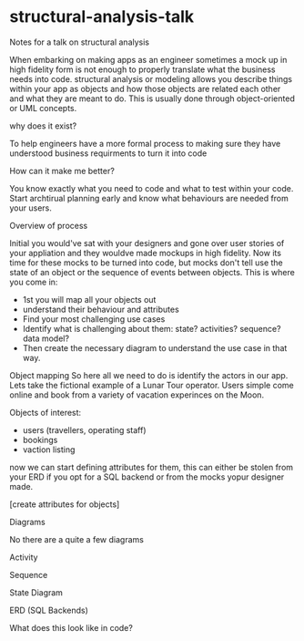 # structural-analysis-talk
Notes for a talk on structural analysis

When embarking on making apps as an engineer sometimes a mock up in high fidelity form is not enough to properly translate what the business needs into code. structural analysis or modeling allows you describe things within your app as objects and how those objects are related each other and what they are meant to do. This is usually done through object-oriented or UML concepts. 

why does it exist?

To help engineers have a more formal process to making sure they have understood business requirments to turn it into code

How can it make me better? 

You know exactly what you need to code and what to test within your code. Start archtirual planning early and know what behaviours are needed from your users. 

Overview of process

Initial you would've sat with your designers and gone over user stories of your appliation and they wouldve made mockups in high fidelity. Now its time for these mocks to be turned into code, but mocks don't tell use the state of an object or the sequence of events between objects. This is where you come in:

* 1st you will map all your objects out
* understand their behaviour and attributes
* Find your most challenging use cases
* Identify what is challenging about them: state? activities? sequence? data model?
* Then create the necessary diagram to understand the use case in that way. 


Object mapping
So here all we need to do is identify the actors in our app. Lets take the fictional example of a Lunar Tour operator.
Users simple come online and book from a variety of vacation experinces on the Moon. 

Objects of interest:
* users (travellers, operating staff)
* bookings
* vaction listing

now we can start defining attributes for them, this can either be stolen from your ERD if you opt for a SQL backend or from the mocks yopur designer made.

[create attributes for objects]


Diagrams

No there are a quite a few diagrams

Activity

Sequence

State Diagram

ERD (SQL Backends)

What does this look like in code?

